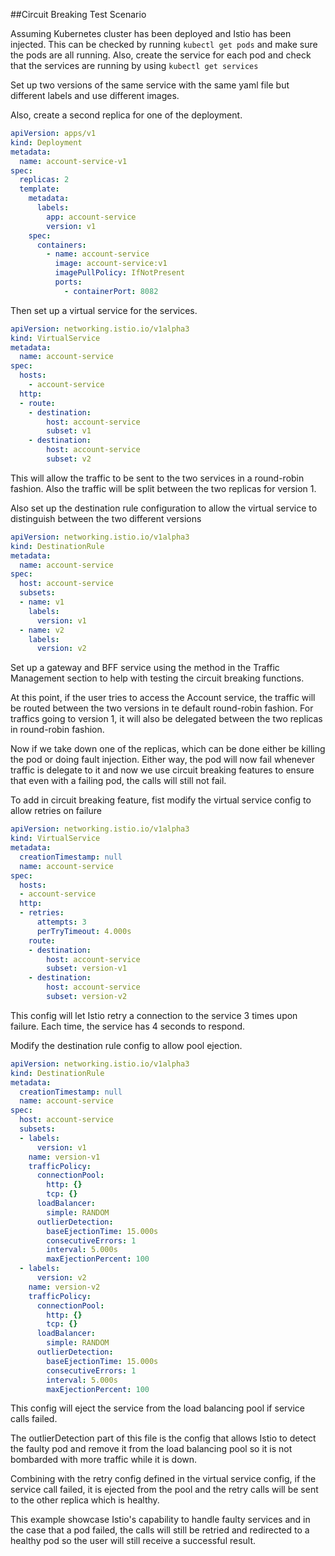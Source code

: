 ##Circuit Breaking Test Scenario

Assuming Kubernetes cluster has been deployed and Istio has been injected. This can be checked
by running `kubectl get pods` and make sure the pods are all running. Also, create the service for
each pod and check that the services are running by using `kubectl get services`

Set up two versions of the same service with the same yaml file but different labels and use different images.

Also, create a second replica for one of the deployment.
```yaml
apiVersion: apps/v1
kind: Deployment
metadata:
  name: account-service-v1
spec:
  replicas: 2
  template:
    metadata:
      labels:
        app: account-service
        version: v1
    spec:
      containers:
        - name: account-service
          image: account-service:v1
          imagePullPolicy: IfNotPresent
          ports:
            - containerPort: 8082
```

Then set up a virtual service for the services.
```yaml
apiVersion: networking.istio.io/v1alpha3
kind: VirtualService
metadata:
  name: account-service
spec:
  hosts:
    - account-service
  http:
  - route:
    - destination:
        host: account-service
        subset: v1
    - destination:
        host: account-service
        subset: v2
```

This will allow the traffic to be sent to the two services in a round-robin fashion. Also the traffic will be
split between the two replicas for version 1.

Also set up the destination rule configuration to allow the virtual service to
distinguish between the two different versions
```yaml
apiVersion: networking.istio.io/v1alpha3
kind: DestinationRule
metadata:
  name: account-service
spec:
  host: account-service
  subsets:
  - name: v1
    labels:
      version: v1
  - name: v2
    labels:
      version: v2
```

Set up a gateway and BFF service using the method in the Traffic Management section to
help with testing the circuit breaking functions.

At this point, if the user tries to access the Account service, the traffic will be routed between
the two versions in te default round-robin fashion. For traffics going to version 1, it will also be
delegated between the two replicas in round-robin fashion.

Now if we take down one of the replicas, which can be done either be killing the pod or doing fault
injection. Either way, the pod will now fail whenever traffic is delegate to it and now we use circuit
breaking features to ensure that even with a failing pod, the calls will still not fail.

To add in circuit breaking feature, fist modify the virtual service config to allow retries on failure
```yaml
apiVersion: networking.istio.io/v1alpha3
kind: VirtualService
metadata:
  creationTimestamp: null
  name: account-service
spec:
  hosts:
  - account-service
  http:
  - retries:
      attempts: 3
      perTryTimeout: 4.000s
    route:
    - destination:
        host: account-service
        subset: version-v1
    - destination:
        host: account-service
        subset: version-v2
```

This config will let Istio retry a connection to the service 3 times upon failure. Each time, the service
has 4 seconds to respond.

Modify the destination rule config to allow pool ejection.
```yaml
apiVersion: networking.istio.io/v1alpha3
kind: DestinationRule
metadata:
  creationTimestamp: null
  name: account-service
spec:
  host: account-service
  subsets:
  - labels:
      version: v1
    name: version-v1
    trafficPolicy:
      connectionPool:
        http: {}
        tcp: {}
      loadBalancer:
        simple: RANDOM
      outlierDetection:
        baseEjectionTime: 15.000s
        consecutiveErrors: 1
        interval: 5.000s
        maxEjectionPercent: 100
  - labels:
      version: v2
    name: version-v2
    trafficPolicy:
      connectionPool:
        http: {}
        tcp: {}
      loadBalancer:
        simple: RANDOM
      outlierDetection:
        baseEjectionTime: 15.000s
        consecutiveErrors: 1
        interval: 5.000s
        maxEjectionPercent: 100
```

This config will eject the service from the load balancing pool if service calls failed.

The outlierDetection part of this file is the config that allows Istio to detect the faulty pod
and remove it from the load balancing pool so it is not bombarded with more traffic while it is down.

Combining with the retry config defined in the virtual service config, if the service call failed, it is
ejected from the pool and the retry calls will be sent to the other replica which is healthy.

This example showcase Istio's capability to handle faulty services and in the case that a pod failed,
the calls will still be retried and redirected to a healthy pod so the user will still receive a successful result.
